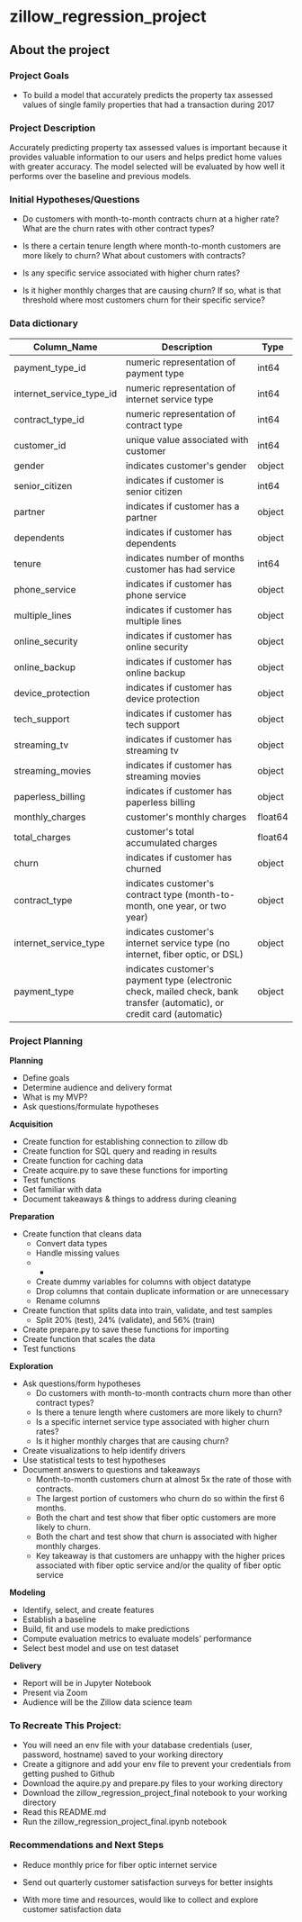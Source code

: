 # zillow_regression_project

## About the project

### Project Goals

* To build a model that accurately predicts the property tax assessed values of single family properties that had a transaction during 2017

### Project Description

Accurately predicting property tax assessed values is important because it provides valuable information to our users and helps predict home values with greater accuracy. The model selected will be evaluated by how well it performs over the baseline and previous models.

### Initial Hypotheses/Questions

* Do customers with month-to-month contracts churn at a higher rate? What are the churn rates with other contract types?

* Is there a certain tenure length where month-to-month customers are more likely to churn? What about customers with contracts?

* Is any specific service associated with higher churn rates?

* Is it higher monthly charges that are causing churn? If so, what is that threshold where most customers churn for their specific service?

### Data dictionary

|   Column_Name   | Description | Type      |
|   -----------   | ----------- | ---------- |
| payment_type_id | numeric representation of payment type | int64 |
| internet_service_type_id   | numeric representation of internet service type | int64  |
| contract_type_id      | numeric representation of contract type  | int64 |
| customer_id      | unique value associated with customer | int64 |
| gender   | indicates customer's gender        | object    | 
| senior_citizen      | indicates if customer is senior citizen      | int64 |
| partner   | indicates if customer has a partner       |  object |
| dependents      | indicates if customer has dependents  | object
| tenure   | indicates number of months customer has had service        | int64        | 
| phone_service   | indicates if customer has phone service | object | 
| multiple_lines      | indicates if customer has multiple lines | object
| online_security   | indicates if customer has online security | object | 
| online_backup      | indicates if customer has online backup | object |
| device_protection   | indicates if customer has device protection | object  |
| tech_support      | indicates if customer has tech support| object |
| streaming_tv   | indicates if customer has streaming tv | object  |
| streaming_movies   | indicates if customer has streaming movies | object   |
| paperless_billing      | indicates if customer has paperless billing | object |
| monthly_charges   | customer's monthly charges | float64 |
| total_charges      | customer's total accumulated charges       | float64 |
| churn   | indicates if customer has churned | object   |
| contract_type   | indicates customer's contract type (month-to-month, one year, or two year)| object        |
| internet_service_type      | indicates customer's internet service type (no internet, fiber optic, or DSL) | object
| payment_type   | indicates customer's payment type (electronic check, mailed check, bank transfer (automatic), or credit card (automatic) | object        |

### Project Planning

**Planning**

* Define goals
* Determine audience and delivery format
* What is my MVP?
* Ask questions/formulate hypotheses

**Acquisition**
* Create function for establishing connection to zillow db
* Create function for SQL query and reading in results
* Create function for caching data
* Create acquire.py to save these functions for importing
* Test functions
* Get familiar with data
* Document takeaways & things to address during cleaning 

**Preparation**
* Create function that cleans data
  * Convert data types
  * Handle missing values
  * -
  * Create dummy variables for columns with object datatype
  * Drop columns that contain duplicate information or are unnecessary
  * Rename columns 
* Create function that splits data into train, validate, and test samples
  * Split 20% (test), 24% (validate), and 56% (train)
* Create prepare.py to save these functions for importing
* Create function that scales the data
* Test functions

**Exploration**
* Ask questions/form hypotheses
  * Do customers with month-to-month contracts churn more than other contract types?
  * Is there a tenure length where customers are more likely to churn?
  * Is a specific internet service type associated with higher churn rates?
  * Is it higher monthly charges that are causing churn?
* Create visualizations to help identify drivers
* Use statistical tests to test hypotheses
* Document answers to questions and takeaways
  * Month-to-month customers churn at almost 5x the rate of those with contracts.
  * The largest portion of customers who churn do so within the first 6 months.
  * Both the chart and test show that fiber optic customers are more likely to churn.
  * Both the chart and test show that churn is associated with higher monthly charges.
  * Key takeaway is that customers are unhappy with the higher prices associated with fiber optic service and/or the quality of fiber optic service

**Modeling**
* Identify, select, and create features
* Establish a baseline
* Build, fit and use models to make predictions
* Compute evaluation metrics to evaluate models' performance
* Select best model and use on test dataset

**Delivery**
* Report will be in Jupyter Notebook
* Present via Zoom
* Audience will be the Zillow data science team

### To Recreate This Project:
* You will need an env file with your database credentials (user, password, hostname) saved to your working directory
* Create a gitignore and add your env file to prevent your credentials from getting pushed to Github
* Download the aquire.py and prepare.py files to your working directory
* Download the zillow_regression_project_final notebook to your working directory
* Read this README.md
* Run the zillow_regression_project_final.ipynb notebook

### Recommendations and Next Steps
* Reduce monthly price for fiber optic internet service

* Send out quarterly customer satisfaction surveys for better insights

* With more time and resources, would like to collect and explore customer satisfaction data
